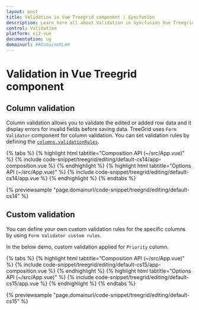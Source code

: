 ```yaml
---
layout: post
title: Validation in Vue Treegrid component | Syncfusion
description: Learn here all about Validation in Syncfusion Vue Treegrid component of Syncfusion Essential JS 2 and more.
control: Validation 
platform: ej2-vue
documentation: ug
domainurl: ##DomainURL##
---
```


# Validation in Vue Treegrid component

## Column validation

Column validation allows you to validate the edited or added row data and it display errors for invalid fields before saving data.
TreeGrid uses `Form Validator` component for column validation. You can set validation rules by defining the [`columns.validationRules`](https://ej2.syncfusion.com/vue/documentation/api/treegrid/column/#validationrules).

{% tabs %}
{% highlight html tabtitle="Composition API (~/src/App.vue)" %}
{% include code-snippet/treegrid/editing/default-cs14/app-composition.vue %}
{% endhighlight %}
{% highlight html tabtitle="Options API (~/src/App.vue)" %}
{% include code-snippet/treegrid/editing/default-cs14/app.vue %}
{% endhighlight %}
{% endtabs %}
        
{% previewsample "page.domainurl/code-snippet/treegrid/editing/default-cs14" %}

## Custom validation

You can define your own custom validation rules for the specific columns by using `Form Validator custom rules`.

In the below demo, custom validation applied for `Priority` column.

{% tabs %}
{% highlight html tabtitle="Composition API (~/src/App.vue)" %}
{% include code-snippet/treegrid/editing/default-cs15/app-composition.vue %}
{% endhighlight %}
{% highlight html tabtitle="Options API (~/src/App.vue)" %}
{% include code-snippet/treegrid/editing/default-cs15/app.vue %}
{% endhighlight %}
{% endtabs %}
        
{% previewsample "page.domainurl/code-snippet/treegrid/editing/default-cs15" %}